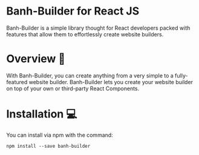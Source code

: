 # Banh-Builder for React JS

Banh-Builder is a simple library thought for React developers packed with features that allow them to effortlessly create website builders.

# Overview 🔎

With Banh-Builder, you can create anything from a very simple to a fully-featured website builder. Banh-Builder lets you create your website builder on top of your own or third-party React Components. 

# Installation 💻

You can install via npm with the command:

```
npm install --save banh-builder
```
